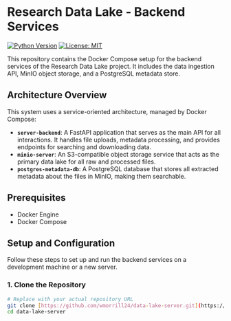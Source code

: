 # Research Data Lake - Backend Services

[![Python Version](https://img.shields.io/badge/python-3.9+-blue.svg)](https://www.python.org/downloads/)
[![License: MIT](https://img.shields.io/badge/License-MIT-yellow.svg)](https://opensource.org/licenses/MIT)

This repository contains the Docker Compose setup for the backend services of the Research Data Lake project. It includes the data ingestion API, MinIO object storage, and a PostgreSQL metadata store.

## Architecture Overview

This system uses a service-oriented architecture, managed by Docker Compose:
-   **`server-backend`**: A FastAPI application that serves as the main API for all interactions. It handles file uploads, metadata processing, and provides endpoints for searching and downloading data.
-   **`minio-server`**: An S3-compatible object storage service that acts as the primary data lake for all raw and processed files.
-   **`postgres-metadata-db`**: A PostgreSQL database that stores all extracted metadata about the files in MinIO, making them searchable.

## Prerequisites

-   Docker Engine
-   Docker Compose

## Setup and Configuration

Follow these steps to set up and run the backend services on a development machine or a new server.

### 1. Clone the Repository

```bash
# Replace with your actual repository URL
git clone [https://github.com/wmorrill24/data-lake-server.git](https://github.com/wmorrill24/data-lake-server.git)
cd data-lake-server
